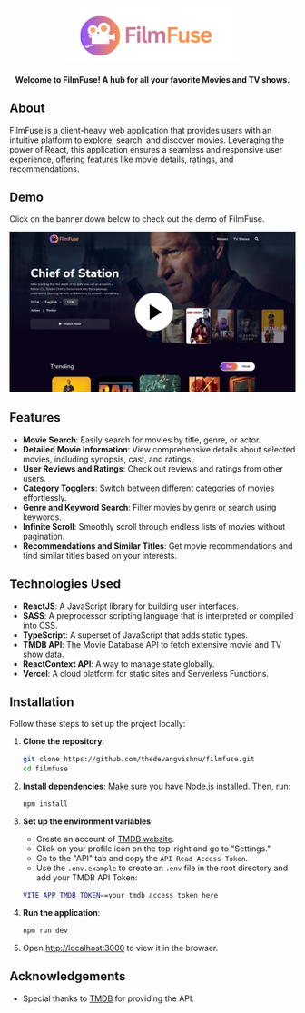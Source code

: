 <p align="center">
  <a href="https://filmfuse.vercel.app/" target="_blank">
    <img src="./src/assets/images/logo.png" alt="FilmFuse Logo" width="300"/>
  </a>
</p>
<h4 align="center">
  Welcome to FilmFuse! A hub for all your favorite Movies and TV shows.
</h4>

## About

FilmFuse is a client-heavy web application that provides users with an intuitive platform to explore, search, and discover movies. Leveraging the power of React, this application ensures a seamless and responsive user experience, offering features like movie details, ratings, and recommendations.

## Demo

Click on the banner down below to check out the demo of FilmFuse.

<p align="center">
  <a href="https://drive.google.com/file/d/14JtvN_FrXAtUJ9ZgkM5EAQkUrhArV4wi/view?usp=drive_link" target="_blank">
    <img src="./src/assets/images/video-banner.png" alt="FilmFuse Logo" width="600"/>
  </a>
</p>

## Features

- **Movie Search**: Easily search for movies by title, genre, or actor.
- **Detailed Movie Information**: View comprehensive details about selected movies, including synopsis, cast, and ratings.
- **User Reviews and Ratings**: Check out reviews and ratings from other users.
- **Category Togglers**: Switch between different categories of movies effortlessly.
- **Genre and Keyword Search**: Filter movies by genre or search using keywords.
- **Infinite Scroll**: Smoothly scroll through endless lists of movies without pagination.
- **Recommendations and Similar Titles**: Get movie recommendations and find similar titles based on your interests.

## Technologies Used

- **ReactJS**: A JavaScript library for building user interfaces.
- **SASS**: A preprocessor scripting language that is interpreted or compiled into CSS.
- **TypeScript**: A superset of JavaScript that adds static types.
- **TMDB API**: The Movie Database API to fetch extensive movie and TV show data.
- **ReactContext API**: A way to manage state globally.
- **Vercel**: A cloud platform for static sites and Serverless Functions.

## Installation

Follow these steps to set up the project locally:

1. **Clone the repository**:

   ```sh
   git clone https://github.com/thedevangvishnu/filmfuse.git
   cd filmfuse
   ```

2. **Install dependencies**:
   Make sure you have [Node.js](https://nodejs.org/) installed. Then, run:

   ```sh
   npm install
   ```

3. **Set up the environment variables**:

   - Create an account of [TMDB website](#https://www.themoviedb.org/).
   - Click on your profile icon on the top-right and go to "Settings."
   - Go to the "API" tab and copy the `API Read Access Token`.
   - Use the `.env.example` to create an `.env` file in the root directory and add your TMDB API Token:

   ```sh
   VITE_APP_TMDB_TOKEN==your_tmdb_access_token_here
   ```

4. **Run the application**:

   ```sh
   npm run dev
   ```

5. Open [http://localhost:3000](http://localhost:3000) to view it in the browser.

## Acknowledgements

- Special thanks to [TMDB](https://www.themoviedb.org/) for providing the API.
